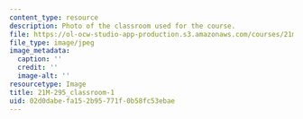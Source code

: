 ```yaml
---
content_type: resource
description: Photo of the classroom used for the course.
file: https://ol-ocw-studio-app-production.s3.amazonaws.com/courses/21m-295-american-popular-music-fall-2014/02d0dabefa152b95771f0b58fc53ebae_21M-295_classroom-1.jpg
file_type: image/jpeg
image_metadata:
  caption: ''
  credit: ''
  image-alt: ''
resourcetype: Image
title: 21M-295_classroom-1
uid: 02d0dabe-fa15-2b95-771f-0b58fc53ebae
---
```

